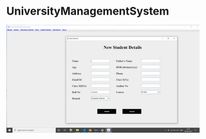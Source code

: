 # UniversityManagementSystem

![Alt text](https://github.com/abhi-469/UniversityManagementSystem/blob/master/Screenshot%20(4).png)
